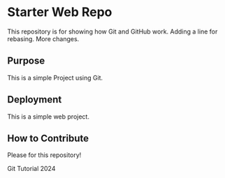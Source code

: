 # Starter Web Repo

This repository is for showing how Git and GitHub work.
Adding a line for rebasing.
More changes.

## Purpose

This is a simple Project using Git.

## Deployment

This is a simple web project.

## How to Contribute

Please for this repository!

Git Tutorial 2024
